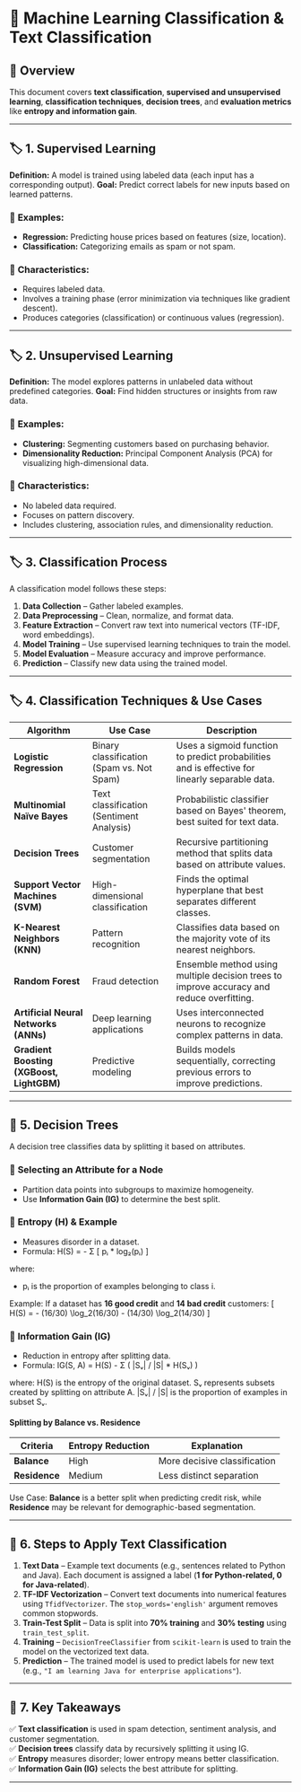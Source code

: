 # 📘 Machine Learning Classification & Text Classification 

## 📌 Overview
This document covers **text classification**, **supervised and unsupervised learning**, **classification techniques**, **decision trees**, and **evaluation metrics** like **entropy and information gain**.

---

## 🏷️ **1. Supervised Learning**

**Definition:** A model is trained using labeled data (each input has a corresponding output).
**Goal:** Predict correct labels for new inputs based on learned patterns.

### 🔹 **Examples:**
- **Regression:** Predicting house prices based on features (size, location).
- **Classification:** Categorizing emails as spam or not spam.

### 🔹 **Characteristics:**
- Requires labeled data.
- Involves a training phase (error minimization via techniques like gradient descent).
- Produces categories (classification) or continuous values (regression).

---

## 🏷️ **2. Unsupervised Learning**

**Definition:** The model explores patterns in unlabeled data without predefined categories.
**Goal:** Find hidden structures or insights from raw data.

### 🔹 **Examples:**
- **Clustering:** Segmenting customers based on purchasing behavior.
- **Dimensionality Reduction:** Principal Component Analysis (PCA) for visualizing high-dimensional data.

### 🔹 **Characteristics:**
- No labeled data required.
- Focuses on pattern discovery.
- Includes clustering, association rules, and dimensionality reduction.

---

## 🏷️ **3. Classification Process**
A classification model follows these steps:
1. **Data Collection** – Gather labeled examples.
2. **Data Preprocessing** – Clean, normalize, and format data.
3. **Feature Extraction** – Convert raw text into numerical vectors (TF-IDF, word embeddings).
4. **Model Training** – Use supervised learning techniques to train the model.
5. **Model Evaluation** – Measure accuracy and improve performance.
6. **Prediction** – Classify new data using the trained model.

---

## 🏷️ **4. Classification Techniques & Use Cases**

| Algorithm | Use Case | Description |
|-----------|---------|-------------|
| **Logistic Regression** | Binary classification (Spam vs. Not Spam) | Uses a sigmoid function to predict probabilities and is effective for linearly separable data. |
| **Multinomial Naïve Bayes** | Text classification (Sentiment Analysis) | Probabilistic classifier based on Bayes' theorem, best suited for text data. |
| **Decision Trees** | Customer segmentation | Recursive partitioning method that splits data based on attribute values. |
| **Support Vector Machines (SVM)** | High-dimensional classification | Finds the optimal hyperplane that best separates different classes. |
| **K-Nearest Neighbors (KNN)** | Pattern recognition | Classifies data based on the majority vote of its nearest neighbors. |
| **Random Forest** | Fraud detection  | Ensemble method using multiple decision trees to improve accuracy and reduce overfitting. |
| **Artificial Neural Networks (ANNs)** | Deep learning applications  | Uses interconnected neurons to recognize complex patterns in data. |
| **Gradient Boosting (XGBoost, LightGBM)** | Predictive modeling  | Builds models sequentially, correcting previous errors to improve predictions. |

---

## 🌳 **5. Decision Trees**
A decision tree classifies data by splitting it based on attributes.

### 🔹 **Selecting an Attribute for a Node**
- Partition data points into subgroups to maximize homogeneity.
- Use **Information Gain (IG)** to determine the best split.

### 🔹 **Entropy (H) & Example**
- Measures disorder in a dataset.
- Formula:
H(S) = - Σ [ pᵢ * log₂(pᵢ) ]

where:
- pᵢ is the proportion of examples belonging to class i.

 
Example: If a dataset has **16 good credit** and **14 bad credit** customers:
\[
H(S) = - (16/30) \log_2(16/30) - (14/30) \log_2(14/30)
\]

### 🔹 **Information Gain (IG)**
- Reduction in entropy after splitting data.
- Formula:
IG(S, A) = H(S) - Σ ( |Sᵥ| / |S| * H(Sᵥ) )

where:
H(S) is the entropy of the original dataset.
Sᵥ represents subsets created by splitting on attribute A.
|Sᵥ| / |S| is the proportion of examples in subset Sᵥ.

#### **Splitting by Balance vs. Residence**
| Criteria | Entropy Reduction | Explanation |
|----------|------------------|-------------|
| **Balance** | High | More decisive classification |
| **Residence** | Medium | Less distinct separation |

Use Case: **Balance** is a better split when predicting credit risk, while **Residence** may be relevant for demographic-based segmentation.

---

## 🚀 **6. Steps to Apply Text Classification**
1. **Text Data** – Example text documents (e.g., sentences related to Python and Java). Each document is assigned a label (**1 for Python-related, 0 for Java-related**).
2. **TF-IDF Vectorization** – Convert text documents into numerical features using `TfidfVectorizer`. The `stop_words='english'` argument removes common stopwords.
3. **Train-Test Split** – Data is split into **70% training** and **30% testing** using `train_test_split`.
4. **Training** – `DecisionTreeClassifier` from `scikit-learn` is used to train the model on the vectorized text data.
5. **Prediction** – The trained model is used to predict labels for new text (e.g., `"I am learning Java for enterprise applications"`).

---

## 📝 **7. Key Takeaways**
✅ **Text classification** is used in spam detection, sentiment analysis, and customer segmentation.  
✅ **Decision trees** classify data by recursively splitting it using IG.  
✅ **Entropy** measures disorder; lower entropy means better classification.  
✅ **Information Gain (IG)** selects the best attribute for splitting.  

---
